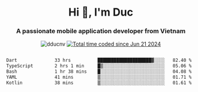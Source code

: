 <h1 align="center">
  Hi 👋, I'm  Duc</h1>
<h3 align="center">A passionate mobile application developer from Vietnam</h3>  
  
<p align="center"> <img src="https://komarev.com/ghpvc/?username=dducnv&label=Profile%20views&color=0e75b6&style=flat" alt="dducnv" /> 
<a href="https://wakatime.com/@4d2a2cd9-1bcb-4dd1-84a4-dce128a35137"><img src="https://wakatime.com/badge/user/4d2a2cd9-1bcb-4dd1-84a4-dce128a35137.svg" alt="Total time coded since Jun 21 2024" /></a>
</p>  

<div style="width: 100vw; overflow-x: auto; flex:center">
  <!--START_SECTION:waka-->

```txt
Dart              33 hrs          ████████████████████▓░░░░   82.40 %
TypeScript        2 hrs 1 min     █▒░░░░░░░░░░░░░░░░░░░░░░░   05.06 %
Bash              1 hr 38 mins    █░░░░░░░░░░░░░░░░░░░░░░░░   04.08 %
YAML              41 mins         ▒░░░░░░░░░░░░░░░░░░░░░░░░   01.71 %
Kotlin            38 mins         ▒░░░░░░░░░░░░░░░░░░░░░░░░   01.61 %
```

<!--END_SECTION:waka-->
</div>




  
